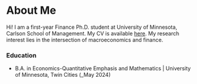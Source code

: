 # About Me
Hi! I am a first-year Finance Ph.D. student at University of Minnesota, Carlson School of Management. My CV is available [here](/CV081324.pdf). My research interest lies in the intersection of macroeconomics and finance.


### Education
- B.A. in Economics-Quantitative Emphasis and Mathematics | University of Minnesota, Twin Cities (_May 2024) 



